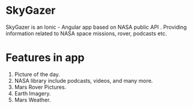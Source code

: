 # SkyGazer
SkyGazer is an Ionic - Angular app based on NASA public API . Providing information related to NASA space missions, rover, podcasts etc.

# Features in app
1. Picture of the day.
2. NASA library include podcasts, videos, and many more.
3. Mars Rover Pictures.
4. Earth Imagery.
5. Mars Weather.
